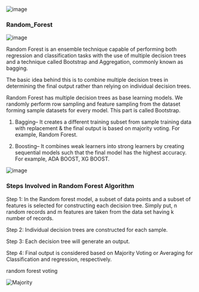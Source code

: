 ![image](https://github.com/Tejashripatil25/Random_Forest/assets/124791646/66f89c61-3678-4d54-9426-e2eb99f402be)

### Random_Forest

![image](https://github.com/Tejashripatil25/Random_Forest/assets/124791646/7a5c9db1-e03d-43f7-aa26-6cf5039ea70d)

Random Forest is an ensemble technique capable of performing both regression and classification tasks with the use of multiple decision trees and a technique called Bootstrap and Aggregation, commonly known as bagging.

The basic idea behind this is to combine multiple decision trees in determining the final output rather than relying on individual decision trees. 

Random Forest has multiple decision trees as base learning models. We randomly perform row sampling and feature sampling from the dataset forming sample datasets for every model. This part is called Bootstrap.

1. Bagging– It creates a different training subset from sample training data with replacement & the final output is based on majority voting. For example,  Random Forest.

2. Boosting– It combines weak learners into strong learners by creating sequential models such that the final model has the highest accuracy. For example,  ADA BOOST, XG BOOST.

![image](https://github.com/Tejashripatil25/Random_Forest/assets/124791646/073b359b-539d-470c-b5ae-f94798ed24df)

### Steps Involved in Random Forest Algorithm

Step 1: In the Random forest model, a subset of data points and a subset of features is selected for constructing each decision tree. Simply put, n random records and m features are taken from the data set having k number of records.

Step 2: Individual decision trees are constructed for each sample.

Step 3: Each decision tree will generate an output.

Step 4: Final output is considered based on Majority Voting or Averaging for Classification and regression, respectively.

random forest voting

![Majority](https://github.com/Tejashripatil25/Random_Forest/assets/124791646/cd91cd8f-4176-4d94-94b3-7d23af601fed)

